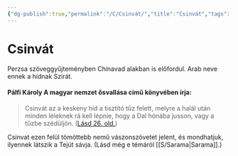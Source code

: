 ```yaml
---
{"dg-publish":true,"permalink":"/C/Csinvát/","title":"Csinvát","tags":["dg_uploaded"],"created":"2023-10-14T06:58","updated":"2023-11-08T03:38"}
---
```



# Csinvát

Perzsa szöveggyűjteményben Chínavad alakban is előfordul. Arab neve ennek a hídnak Szirát.  

#### Pálfi Károly A magyar nemzet ősvallása című könyvében írja:

> Csinvát az a keskeny híd a tisztító tűz felett, melyre a halál után minden léleknek rá kell lépnie, hogy a Dal hónába jusson, vagy a tűzbe szédüljön. ([Lásd 26. old.](zotero://open-pdf/library/items/QVETUTRJ?page=26&annotation=7RNIMHTX))  

Csinvat ezen felül tömöttebb nemű vászonszövetet jelent, és mondhatjuk, ilyennek látszik a Tejút sávja. (Lásd még e témáról [[S/Sarama\|Sarama]].)  